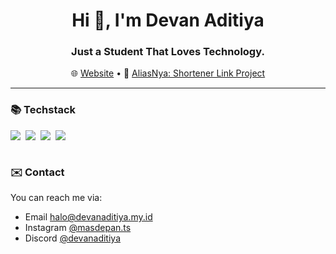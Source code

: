 <div align="center">
    <h1>Hi 👋, I'm Devan Aditiya</h1>
    <h3>Just a Student That Loves Technology.</h3>
    🌐 <a href="https://devanaditiya.my.id">Website</a> • 🌟 <a href="https://miayam.my.id">AliasNya: Shortener Link Project</a>
</div>

<hr>

<h3>📚 Techstack</h3>
<div style="display: flex; flex-wrap: wrap; gap: 0.5rem; align-items: center;">
    <img src="https://img.shields.io/badge/ChatGPT-74aa9c?style=for-the-badge&logo=openai&logoColor=whit" />
    <img src="https://img.shields.io/badge/Claude-D97757?style=for-the-badge&logo=claude&logoColor=white" />
    <img src="https://img.shields.io/badge/github%20copilot-000000?style=for-the-badge&logo=githubcopilot&logoColor=white" />
    <img src="https://img.shields.io/badge/Google%20Gemini-8E75B2?style=for-the-badge&logo=googlegemini&logoColor=white" />
</div>
<br>

<!-- 
    QWN0dWFsbHksIEkgZG8gVHlwZVNjcmlwdCBtb3N0bHku
-->

<!-- 
    Q2FwLCBpIGRpZG4ndCAxMDAlIHJlbHkgb24gQUkuIExpa2UgZm9yIHJlYWwuCklmIGkgMTAwJSByZWx5IG9uIEFJLCB0aGVuIHdoeSBpIGV4aXN0IG9uIHRoZSBmaXJzdCBwbGFjZT8gQUkgaXMgZ29pbmcgdG8gZG8gYWxsIG15IHdvcmsuCgppbnN0ZWFkLCBpIHVzZSBBSSBhcyBhIGNvdW5zZWxpbmdlciAoaGVscGVyKS4gSSBhc2tlZDogIklzIHRoaXMgb2theT8iLCAiSWYgaSBkbyB0aGlzLCBpIHdpbGwgZ2V0IHRoYXQgcmlnaHQ/IiwgIkRlc2lnbiBtZSBsYXlvdXQgZm9yIHRoaXMgc3lzdGVtIi4KYW5kIGRvaW5nIHRoZSByZXN0IGJ5IG15c2VsZi4=
-->

<h3>✉️ Contact</h3>
<p>You can reach me via: </p>

<ul>
    <!-- ooooo, nice domain... -->
    <li>
        Email <a href="mailto:halo@devanaditiya.my.id">halo@devanaditiya.my.id</a>  
    </li>
    <li>
        Instagram <a href="https://www.instagram.com/masdepan.ts">@masdepan.ts</a>
    </li>
    <li>
        Discord <a href="https://discord.com.app">@devanaditiya</a>
    </li>
</ul>

